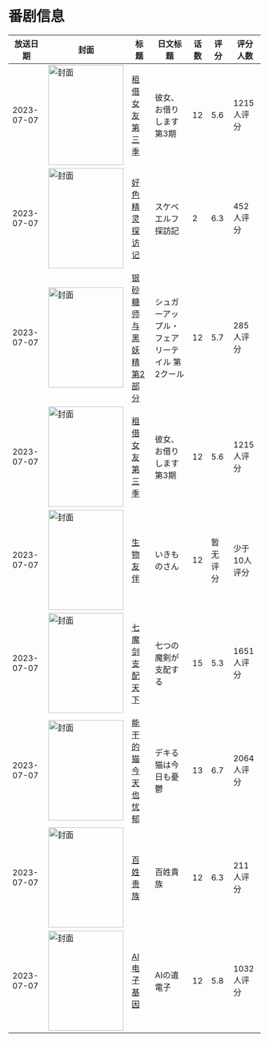 # 番剧信息

|放送日期|封面|标题|日文标题|话数|评分|评分人数|
|---|---|---|---|---|---|---|
|2023-07-07|<img src="https://lain.bgm.tv/pic/cover/c/83/14/401783_x6496.jpg" alt="封面" style="width:150px;height:200px;object-fit:cover;">|[租借女友 第三季](https://bangumi.tv/subject/401783)|彼女、お借りします 第3期|12|5.6|1215人评分|
|2023-07-07|<img src="https://bangumi.tv/img/no_icon_subject.png" alt="封面" style="width:150px;height:200px;object-fit:cover;">|[好色精灵探访记](https://bangumi.tv/subject/427071)|スケベエルフ探訪記|2|6.3|452人评分|
|2023-07-07|<img src="https://lain.bgm.tv/pic/cover/c/ec/e0/425916_z8f78.jpg" alt="封面" style="width:150px;height:200px;object-fit:cover;">|[银砂糖师与黑妖精 第2部分](https://bangumi.tv/subject/425916)|シュガーアップル・フェアリーテイル 第2クール|12|5.7|285人评分|
|2023-07-07|<img src="https://lain.bgm.tv/pic/cover/c/83/14/401783_x6496.jpg" alt="封面" style="width:150px;height:200px;object-fit:cover;">|[租借女友 第三季](https://bangumi.tv/subject/401783)|彼女、お借りします 第3期|12|5.6|1215人评分|
|2023-07-07|<img src="https://lain.bgm.tv/pic/cover/c/3f/48/424509_B2oB1.jpg" alt="封面" style="width:150px;height:200px;object-fit:cover;">|[生物友伴](https://bangumi.tv/subject/424509)|いきものさん|12|暂无评分|少于10人评分|
|2023-07-07|<img src="https://lain.bgm.tv/pic/cover/c/4c/b3/362006_A52M3.jpg" alt="封面" style="width:150px;height:200px;object-fit:cover;">|[七魔剑支配天下](https://bangumi.tv/subject/362006)|七つの魔剣が支配する|15|5.3|1651人评分|
|2023-07-07|<img src="https://lain.bgm.tv/pic/cover/c/b2/54/384672_mkgkn.jpg" alt="封面" style="width:150px;height:200px;object-fit:cover;">|[能干的猫今天也忧郁](https://bangumi.tv/subject/384672)|デキる猫は今日も憂鬱|13|6.7|2064人评分|
|2023-07-07|<img src="https://lain.bgm.tv/pic/cover/c/f4/d8/406160_INAzB.jpg" alt="封面" style="width:150px;height:200px;object-fit:cover;">|[百姓贵族](https://bangumi.tv/subject/406160)|百姓貴族|12|6.3|211人评分|
|2023-07-07|<img src="https://lain.bgm.tv/pic/cover/c/e6/62/410203_mDDq8.jpg" alt="封面" style="width:150px;height:200px;object-fit:cover;">|[AI电子基因](https://bangumi.tv/subject/410203)|AIの遺電子|12|5.8|1032人评分|
